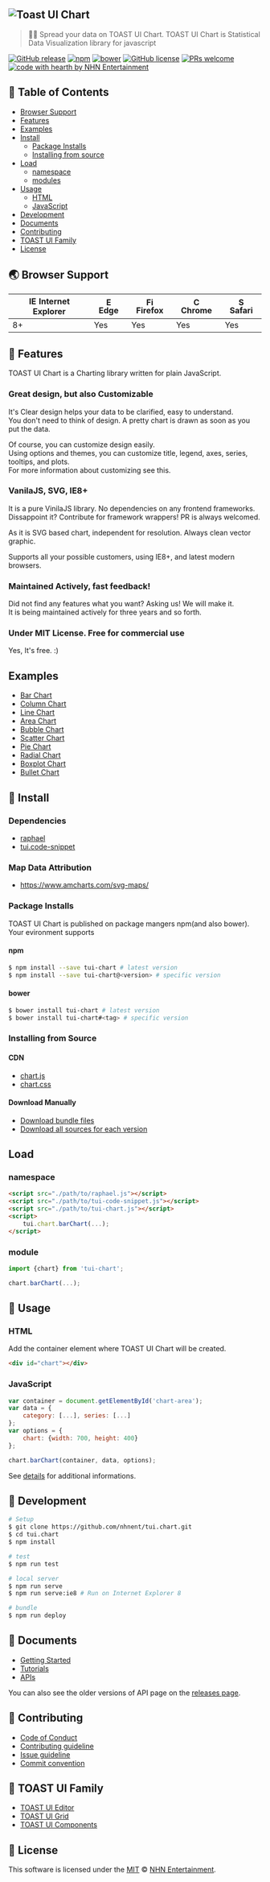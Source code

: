## ![Toast UI Chart](https://cloud.githubusercontent.com/assets/7088720/21300155/e52f31ae-c5e4-11e6-8d6a-d660a48d0d50.png)

> 🍞🍯 Spread your data on TOAST UI Chart. TOAST UI Chart is Statistical Data Visualization library for javascript

[![GitHub release](https://img.shields.io/github/release/nhnent/tui.chart.svg)](https://github.com/nhnent/tui.grid/releases/latest) [![npm](https://img.shields.io/npm/v/tui-chart.svg)](https://www.npmjs.com/package/tui-grid) [![bower](https://img.shields.io/bower/v/tui-chart.svg)](https://github.com/nhnent/tui.chart/releases/latest) [![GitHub license](https://img.shields.io/github/license/nhnent/tui.chart.svg)](https://github.com/nhnent/tui.chart/blob/production/LICENSE) [![PRs welcome](https://img.shields.io/badge/PRs-welcome-ff69b4.svg)](https://github.com/nhnent/tui.chart/pulls) [![code with hearth by NHN Entertainment](https://img.shields.io/badge/%3C%2F%3E%20with%20%E2%99%A5%20by-NHN%20Entertainment-ff1414.svg)](https://github.com/nhnent)


## 🚩 Table of Contents
* [Browser Support](#-browser-support)
* [Features](#-features)
* [Examples](#-examples)
* [Install](#-install)
  * [Package Installs](#package-installs)
  * [Installing from source](#installing-from-source)
* [Load](#-load)
    * [namespace](#namespace)
    * [modules](#modules)
* [Usage](#-usage)
  * [HTML](#html)
  * [JavaScript](#javascript)
* [Development](#-development)
* [Documents](#-documents)
* [Contributing](#-contributing)
* [TOAST UI Family](#-toast-ui-family)
* [License](#-license)

## 🌏 Browser Support
|<img src="https://user-images.githubusercontent.com/1215767/34348590-250b3ca2-ea4f-11e7-9efb-da953359321f.png" alt="IE" width="16px" height="16px" /> Internet Explorer | <img src="https://user-images.githubusercontent.com/1215767/34348380-93e77ae8-ea4d-11e7-8696-9a989ddbbbf5.png" alt="Edge" width="16px" height="16px" /> Edge | <img src="https://user-images.githubusercontent.com/1215767/34348383-9e7ed492-ea4d-11e7-910c-03b39d52f496.png" alt="Firefox" width="16px" height="16px" /> Firefox | <img src="https://user-images.githubusercontent.com/1215767/34348387-a2e64588-ea4d-11e7-8267-a43365103afe.png" alt="Chrome" width="16px" height="16px" /> Chrome | <img src="https://user-images.githubusercontent.com/1215767/34348394-a981f892-ea4d-11e7-9156-d128d58386b9.png" alt="Safari" width="16px" height="16px" /> Safari |
| --- | --- | --- | ---- | --- |
| 8+ | Yes | Yes | Yes | Yes |


## 🎨 Features

TOAST UI Chart is a Charting library written for plain JavaScript.

### Great design, but also Customizable

It's Clear design helps your data to be clarified, easy to understand.  
You don't need to think of design. A pretty chart is drawn as soon as you put the data.  

Of course, you can customize design easily.  
Using options and themes, you can customize title, legend, axes, series, tooltips, and plots.  
For more information about customizing see this.  

### VanilaJS, SVG, IE8+

It is a pure VinilaJS library. No dependencies on any frontend frameworks.  
Dissappoint it? Contribute for framework wrappers! PR is always welcomed.  

As it is SVG based chart, independent for resolution. Always clean vector graphic.  

Supports all your possible customers, using IE8+, and latest modern browsers.

### Maintained Actively, fast feedback!

Did not find any features what you want? Asking us! We will make it.  
It is being maintained actively for three years and so forth.  

### Under MIT License. Free for commercial use

Yes, It's free. :)

## Examples

* [Bar Chart](https://nhnent.github.io/tui.chart/latest/tutorial-example01-01-bar-chart-basic.html)
* [Column Chart](https://nhnent.github.io/tui.chart/latest/tutorial-example02-01-column-chart-basic.html)
* [Line Chart](https://nhnent.github.io/tui.chart/latest/tutorial-example03-01-line-chart-basic.html)
* [Area Chart](https://nhnent.github.io/tui.chart/latest/tutorial-example04-01-area-chart-basic.html)
* [Bubble Chart](https://nhnent.github.io/tui.chart/latest/tutorial-example05-01-bubble-chart-basic.html)
* [Scatter Chart](https://nhnent.github.io/tui.chart/latest/tutorial-example06-01-scatter-chart-basic.html)
* [Pie Chart](https://nhnent.github.io/tui.chart/latest/tutorial-example07-01-pie-chart-basic.html)
* [Radial Chart](https://nhnent.github.io/tui.chart/latest/tutorial-example13-01-radial-chart-basic.html)
* [Boxplot Chart](https://nhnent.github.io/tui.chart/latest/tutorial-example14-01-boxplot-chart-basic.html)
* [Bullet Chart](https://nhnent.github.io/tui.chart/latest/tutorial-example14-01-boxplot-chart-basic.html)

## 💾 Install

### Dependencies

* [raphael](https://github.com/nhnent/raphael)
* [tui.code-snippet](https://github.com/nhnent/tui.code-snippet)

### Map Data Attribution
* https://www.amcharts.com/svg-maps/

### Package Installs

TOAST UI Chart is published on package mangers npm(and also bower).
Your evironment supports 

#### npm
``` sh
$ npm install --save tui-chart # latest version
$ npm install --save tui-chart@<version> # specific version
```

#### bower

``` sh
$ bower install tui-chart # latest version
$ bower install tui-chart#<tag> # specific version
```

### Installing from Source

#### CDN

* [chart.js](https://rawgit.com/nhnent/tui.chart/v2.14.0/dist/tui-chart.js)
* [chart.css](https://rawgit.com/nhnent/tui.chart/v2.14.0/dist/tui.chart.css)

#### Download Manually

* [Download bundle files](https://github.com/nhnent/tui.chart/tree/production/dist)
* [Download all sources for each version](https://github.com/nhnent/tui.chart/releases)

## Load

### namespace

```html
<script src="./path/to/raphael.js"></script>
<script src="./path/to/tui-code-snippet.js"></script>
<script src="./path/to/tui-chart.js"></script>
<script>
    tui.chart.barChart(...);
</script>
```

### module

```javascript
import {chart} from 'tui-chart';

chart.barChart(...);
```

## 🔨 Usage

### HTML

Add the container element where TOAST UI Chart will be created.

``` html
<div id="chart"></div>
```

### JavaScript

``` javascript
var container = document.getElementById('chart-area');
var data = {
    category: [...], series: [...]
};
var options = {
    chart: {width: 700, height: 400}
};

chart.barChart(container, data, options);
```

See [details](https://nhnent.github.io/nhnent/tui.chart/latest) for additional informations.

## 🔧 Development

``` sh
# Setup
$ git clone https://github.com/nhnent/tui.chart.git
$ cd tui.chart
$ npm install

# test
$ npm run test

# local server
$ npm run serve
$ npm run serve:ie8 # Run on Internet Explorer 8

# bundle
$ npm run deploy
```

## 📙 Documents
* [Getting Started](https://github.com/nhnent/tui.chart/blob/production/docs/wiki/getting-started.md)
* [Tutorials](https://github.com/nhnent/tui.chart/blob/production/docs/wiki/README.md)
* [APIs](https://nhnent.github.io/tui.chart/api)

You can also see the older versions of API page on the [releases page](https://github.com/nhnent/tui.chart/releases).

## 💬 Contributing
* [Code of Conduct](CODE_OF_CONDUCT.md)
* [Contributing guideline](CONTRIBUTING.md)
* [Issue guideline](ISSUE_TEMPLATE.md)
* [Commit convention](https://github.com/nhnent/tui.editor/blob/production/docs/COMMIT_MESSAGE_CONVENTION.md)

## 🍞 TOAST UI Family
* [TOAST UI Editor](https://github.com/nhnent/tui.editor)
* [TOAST UI Grid](https://github.com/nhnent/tui.grid)
* [TOAST UI Components](https://github.com/nhnent)

## 📜 License
This software is licensed under the [MIT](https://github.com/nhnent/tui.chart/blob/production/LICENSE) © [NHN Entertainment](https://github.com/nhnent).